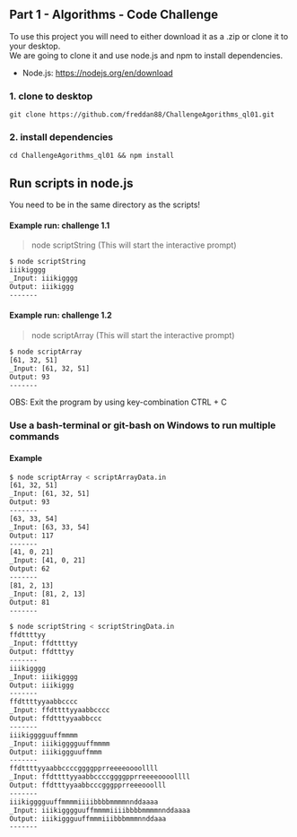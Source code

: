 ## Part 1 - Algorithms - Code Challenge

To use this project you will need to either download it as a .zip or clone it to your desktop. <br/> We are going to clone it and use node.js and npm to install dependencies.

- Node.js: https://nodejs.org/en/download

### 1. clone to desktop

```
git clone https://github.com/freddan88/ChallengeAgorithms_ql01.git
```

### 2. install dependencies

```
cd ChallengeAgorithms_ql01 && npm install
```

## Run scripts in node.js

You need to be in the same directory as the scripts!

#### Example run: challenge 1.1

> node scriptString (This will start the interactive prompt)

```bash
$ node scriptString
iiikigggg
_Input: iiikigggg
Output: iiikiggg
-------
```

#### Example run: challenge 1.2

> node scriptArray (This will start the interactive prompt)

```bash
$ node scriptArray
[61, 32, 51]
_Input: [61, 32, 51]
Output: 93
-------
```

OBS: Exit the program by using key-combination CTRL + C

### Use a bash-terminal or git-bash on Windows to run multiple commands

#### Example

```bash
$ node scriptArray < scriptArrayData.in
[61, 32, 51]
_Input: [61, 32, 51]
Output: 93
-------
[63, 33, 54]
_Input: [63, 33, 54]
Output: 117
-------
[41, 0, 21]
_Input: [41, 0, 21]
Output: 62
-------
[81, 2, 13]
_Input: [81, 2, 13]
Output: 81
-------

$ node scriptString < scriptStringData.in
ffdttttyy
_Input: ffdttttyy
Output: ffdtttyy
-------
iiikigggg
_Input: iiikigggg
Output: iiikiggg
-------
ffdttttyyaabbcccc
_Input: ffdttttyyaabbcccc
Output: ffdtttyyaabbccc
-------
iiikigggguuffmmmm
_Input: iiikigggguuffmmmm
Output: iiikiggguuffmmm
-------
ffdttttyyaabbccccggggpprreeeeoooollll
_Input: ffdttttyyaabbccccggggpprreeeeoooollll
Output: ffdtttyyaabbcccgggpprreeeooolll
-------
iiikigggguuffmmmmiiiibbbbmmmmnnddaaaa
_Input: iiikigggguuffmmmmiiiibbbbmmmmnnddaaaa
Output: iiikiggguuffmmmiiibbbmmmnnddaaa
-------
```
